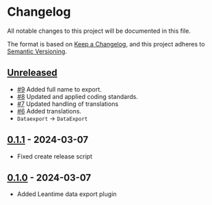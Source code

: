 # Changelog

All notable changes to this project will be documented in this file.

The format is based on [Keep a Changelog](https://keepachangelog.com/en/1.1.0/),
and this project adheres to [Semantic Versioning](https://semver.org/spec/v2.0.0.html).

## [Unreleased]

- [#9](https://github.com/ITK-Leantime/leantime-dataexport/pull/9)
  Added full name to export.
- [#8](https://github.com/ITK-Leantime/leantime-dataexport/pull/8)
  Updated and applied coding standards.
- [#7](https://github.com/ITK-Leantime/leantime-dataexport/pull/7)
  Updated handling of translations
- [#6](https://github.com/ITK-Leantime/leantime-dataexport/pull/6)
  Added translations.
- `Dataexport` → `DataExport`

## [0.1.1] - 2024-03-07

- Fixed create release script

## [0.1.0] - 2024-03-07

- Added Leantime data export plugin

[Unreleased]: https://github.com/itk-leantime/leantime-dataexport/compare/0.1.1...HEAD
[0.1.1]: https://github.com/ITK-Leantime/leantime-dataexport/releases/tag/0.1.1
[0.1.0]: https://github.com/ITK-Leantime/leantime-dataexport/releases/tag/0.1.0
